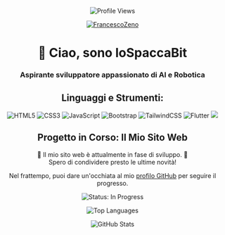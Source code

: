 <p align="center">
  <img src="https://komarev.com/ghpvc/?username=loSpaccaBit&label=Profile%20Views&color=0e75b6&style=flat" alt="Profile Views" />
  <p align="center">
    <a href="https://github.com/ryo-ma/github-profile-trophy">
      <img src="https://github-profile-trophy.vercel.app/?username=loSpaccaBit&theme=nord" alt="FrancescoZeno" />
    </a>
  </p>
</p>

<h1 align="center">👋 Ciao, sono loSpaccaBit</h1>
<h3 align="center">Aspirante sviluppatore appassionato di AI e Robotica</h3>


<h2 align="center">Linguaggi e Strumenti:</h2>

<p align="center">
  <img src="https://img.shields.io/badge/HTML5-%23E34F26.svg?&style=for-the-badge&logo=html5&logoColor=white" alt="HTML5" />
  <img src="https://img.shields.io/badge/CSS3-%231572B6.svg?&style=for-the-badge&logo=css3&logoColor=white" alt="CSS3" />
  <img src="https://img.shields.io/badge/JavaScript-%23F7DF1E.svg?&style=for-the-badge&logo=javascript&logoColor=black" alt="JavaScript" />
  <img src="https://img.shields.io/badge/Bootstrap-%23563D7C.svg?&style=for-the-badge&logo=bootstrap&logoColor=white" alt="Bootstrap" />
  <img src="https://img.shields.io/badge/TailwindCSS-%231a202c.svg?&style=for-the-badge&logo=tailwind-css&logoColor=white" alt="TailwindCSS" />
  <img src="https://img.shields.io/badge/Flutter-%2302569B.svg?&style=for-the-badge&logo=flutter&logoColor=white" alt="Flutter" />
 <img src="https://img.shields.io/badge/mysql-%2300f.svg?style=for-the-badge&logo=mysql&logoColor=white"/>

</p>
<h2 align="center">Progetto in Corso: Il Mio Sito Web</h2>

<p align="center">
  🚧 Il mio sito web è attualmente in fase di sviluppo. 🚀<br />
  Spero di condividere presto le ultime novità!
</p>

<p align="center">
  Nel frattempo, puoi dare un'occhiata al mio <a href="https://github.com/loSpaccaBit" target="_blank">profilo GitHub</a> per seguire il progresso.
</p>

<p align="center">
  <img src="https://img.shields.io/badge/Status-In%20Progress-%231abc9c.svg?&style=for-the-badge" alt="Status: In Progress" />
</p>

<p align="center">
  <img src="https://github-readme-stats.vercel.app/api/top-langs/?username=loSpaccaBit&layout=compact&theme=nord" alt="Top Languages" />
</p>

<p align="center">
  <img src="https://github-readme-stats.vercel.app/api?username=loSpaccaBit&show_icons=true&theme=nord" alt="GitHub Stats" />
</p>
